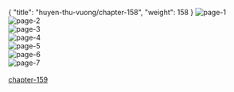 { "title": "huyen-thu-vuong/chapter-158", "weight": 158 }
<img src="huyen-thu-vuong_0158_01-da3ac55218e7e21a54b41782ecc1e9ce.webp" alt="page-1" origin="http://1.bp.blogspot.com/-XKr_CRUIJTc/WMNxQJMZL3I/AAAAAAAAZz4/etUjeMJVxMM3I4ct-X6YX3NQbXK5xO9HQCLcB/s1600/2.jpg?imgmax=0"><br/>
<img src="huyen-thu-vuong_0158_02-e1bb7f000a9b1f432e9650676aad894e.webp" alt="page-2" origin="http://1.bp.blogspot.com/-ZrxfO4PJ1Mg/WMNxRIxz5BI/AAAAAAAAZz8/i4zhwYt-1YwrVvZD9byQGalIjpChyElcwCLcB/s1600/3.jpg?imgmax=0"><br/>
<img src="huyen-thu-vuong_0158_03-42f063b23576ac589b06779c70dae87c.webp" alt="page-3" origin="http://1.bp.blogspot.com/-M56uixO_I9w/WMNxRnIp_xI/AAAAAAAAZ0A/4DL-Fgnrwzg_u-LaMLW_x1kjSCFsU569gCLcB/s1600/4.jpg?imgmax=0"><br/>
<img src="huyen-thu-vuong_0158_04-dc1a40fc1bd90799976a5504a16a2fb8.webp" alt="page-4" origin="http://1.bp.blogspot.com/-RILf1GXaBIo/WMNxSN7jspI/AAAAAAAAZ0E/Fl79BP2BW08a3eHMGvkt0L3CUtFvwGd7gCLcB/s1600/5.jpg?imgmax=0"><br/>
<img src="huyen-thu-vuong_0158_05-6e894240d3e183b4016dda06ef9235b6.webp" alt="page-5" origin="http://1.bp.blogspot.com/-wGVk9onpzSs/WMNxSsZ4biI/AAAAAAAAZ0I/kzE3tH6_c042sN5QRbVIENMez1iHQAqZQCLcB/s1600/6.jpg?imgmax=0"><br/>
<img src="huyen-thu-vuong_0158_06-2c9961cde43f6da9faa46aba113f3162.webp" alt="page-6" origin="http://1.bp.blogspot.com/-RB1p68F4YRk/WMNxS7iL5PI/AAAAAAAAZ0M/37mEAjDUTggooZHseQ3TU2ZJ0eiFRtUfQCLcB/s1600/7.jpg?imgmax=0"><br/>
<img src="huyen-thu-vuong_0158_07-6aed683419e24fd40849f0c9f0a3302f.webp" alt="page-7" origin="http://1.bp.blogspot.com/-AXdwYMKx5-c/WMNxTKcAunI/AAAAAAAAZ0Q/EXYbDc-to4ED87a_rbUwmIwFDZ1j7aSNgCLcB/s1600/8.jpg?imgmax=0"><br/>
<br/><a class="nextchap" href="/huyen-thu-vuong/chapter-159">chapter-159</a>
